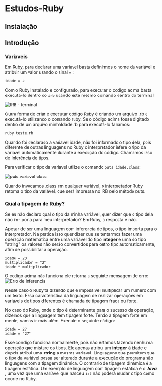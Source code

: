 # Estudos-Ruby

## Instalação

## Introdução

### Variaveis

  Em Ruby, para declarar uma variavel basta definirmos
o nome da variável e atribuir um valor usando o sinal ``` = ``` :

``` idade = 2 ```

  Com o Ruby instalado e configurado, para executar o codigo acima basta executa-lo dentro do ```irb``` usando este mesmo comando dentro do terminal

![IRB - terminal](https://user-images.githubusercontent.com/70235882/230254732-cda6360b-b508-4110-8a22-c8596ff95b42.png)


  Outra forma de criar e executar código Ruby é criando um arquivo .rb e
executá-lo utilizando o comando ruby. Se o código acima fosse digitado dentro
de um arquivo minhaIdade.rb para executá-lo faríamos:

```ruby teste.rb```

  Quando foi declarado a variavel idade, não foi informado o tipo dela, pois diferente de outras linguagens no Ruby o interpretador infere o tipo da variavel automaticamente durante a execução do código. Chamamos isso de Inferência de tipos.

Para verificar o tipo da variavel utilize o comando ```puts idade.class```:

![puts variavel class](https://user-images.githubusercontent.com/70235882/230254394-87ea3745-079e-4af2-bcf6-f9ee450cffcd.png)

  Quando invocamos .class em qualquer variável, o interpretador Ruby retorna
o tipo da variável, que será impressa no IRB pelo método puts.


### Qual a tipagem de Ruby?

  Se eu não declaro qual o tipo da minha variável, quer dizer que o tipo dela não im-
porta para meu interpretador?
  Em Ruby, a resposta é não.
  
  Apesar de ser uma linguagem com inferencia de tipos, o tipo importa para o interpretador. Na pratica isso quer dizer que se tentarmos fazer uma operação matematica entre uma variavel do tipo **integer** e uma do tipo "string" os valores não serão convertidos para outro tipo automaticamente, afim de possibilitar a operação.

```
idade = 23
multiplicador = "2"
idade * multiplicador
```

  O codigo acima não funciona ele retorna a seguinte mensagem de erro:
![Erro de inferencia](https://user-images.githubusercontent.com/70235882/230523285-1961ec9a-5242-47fb-95c1-a7ffdeef2650.png)
  
  Nesse caso o Ruby ta dizendo que é impossivel multiplicar um numero com um texto. Essa característica da linguagem de realizar operações em variáveis de tipos diferentes é chamada de tipagem fraca ou forte.
  
  No caso do Ruby, onde o tipo é determinante para o sucesso da operação, dizemos que a linguagem tem tipagem forte. Tendo a tipagem forte em mente, vamos ir mais além. Execute o seguinte código:
```
idade = 27
idade = "27"
```

  Esse condigo funciona normalmente, pois não estamos fazendo nenhuma operação que misture os tipos. Ele apenas atribui um **integer** à idade e depois atribui uma **string** a mesma variavel. Linguagens que permitem que o tipo da variável possa ser alterado durante a execução do programa são linguagens com a tipagem dinâmica.
  O contrario de tipagem dinamica é a tipagem estática. Um exemplo de linguagem com tipagem estática é o ***Java*** , uma vez que uma varíavel que nasceu ```int``` não poderá mudar o tipo como ocorre no Ruby.
